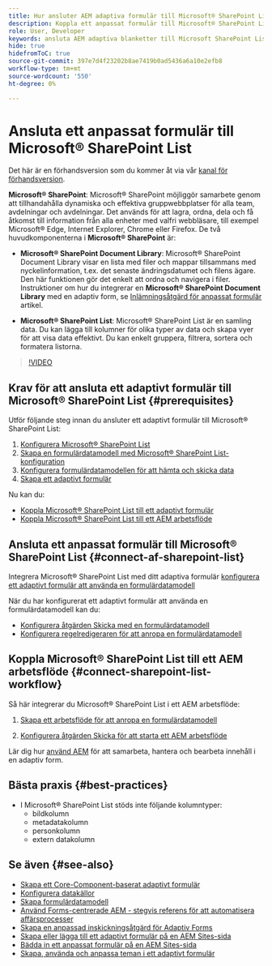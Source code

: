 ```yaml
---
title: Hur ansluter AEM adaptiva formulär till Microsoft® SharePoint List?
description: Koppla ett anpassat formulär till Microsoft® SharePoint List. Lär dig hur du konfigurerar Microsoft® SharePoint-listan och skapar en formulärdatamodell med hjälp av konfigurationen. Dessutom får du lära dig att integrera FDM med ditt adaptiva formulär.
role: User, Developer
keywords: ansluta AEM adaptiva blanketter till Microsoft SharePoint List, ansluta adaptiva blanketter till Microsoft SharePoint List, integrera AEM adaptiva blanketter i Microsoft SharePoint List, integrera adaptiva blanketter till Microsoft SharePoint List, skicka data från ett adaptivt formulär till SharePoint List, skicka AEM arbetsflöde till SharePoint List.
hide: true
hidefromToC: true
source-git-commit: 397e7d4f23202b8ae7419b0ad5436a6a10e2efb8
workflow-type: tm+mt
source-wordcount: '550'
ht-degree: 0%

---
```



# Ansluta ett anpassat formulär till Microsoft® SharePoint List

<span class="preview"> Det här är en förhandsversion som du kommer åt via vår [kanal för förhandsversion](https://experienceleague.adobe.com/docs/experience-manager-cloud-service/content/release-notes/prerelease.html#new-features). </span>

**Microsoft® SharePoint**: Microsoft® SharePoint möjliggör samarbete genom att tillhandahålla dynamiska och effektiva gruppwebbplatser för alla team, avdelningar och avdelningar. Det används för att lagra, ordna, dela och få åtkomst till information från alla enheter med valfri webbläsare, till exempel Microsoft® Edge, Internet Explorer, Chrome eller Firefox. De två huvudkomponenterna i **Microsoft® SharePoint** är:

* **Microsoft® SharePoint Document Library**: Microsoft® SharePoint Document Library visar en lista med filer och mappar tillsammans med nyckelinformation, t.ex. det senaste ändringsdatumet och filens ägare. Den här funktionen gör det enkelt att ordna och navigera i filer.
Instruktioner om hur du integrerar en **Microsoft® SharePoint Document Library** med en adaptiv form, se [Inlämningsåtgärd för anpassat formulär](/help/forms/configuring-submit-actions.md#submit-to-sharepoint) artikel.

* **Microsoft® SharePoint List**: Microsoft® SharePoint List är en samling data. Du kan lägga till kolumner för olika typer av data och skapa vyer för att visa data effektivt. Du kan enkelt gruppera, filtrera, sortera och formatera listorna.

>[!VIDEO](https://video.tv.adobe.com/v/3424820/connect-aem-adaptive-form-to-sharepointlist/?quality=12&learn=on)

## Krav för att ansluta ett adaptivt formulär till Microsoft® SharePoint List {#prerequisites}

Utför följande steg innan du ansluter ett adaptivt formulär till Microsoft® SharePoint List:

1. [Konfigurera Microsoft® SharePoint List](/help/forms/configure-data-sources.md#configure-microsoft-sharepoint-list)
1. [Skapa en formulärdatamodell med Microsoft® SharePoint List-konfiguration](/help/forms/create-form-data-models.md)
1. [Konfigurera formulärdatamodellen för att hämta och skicka data](/help/forms/work-with-form-data-model.md#configure-services)
1. [Skapa ett adaptivt formulär](/help/forms/creating-adaptive-form-core-components.md)

Nu kan du:

* [Koppla Microsoft® SharePoint List till ett adaptivt formulär](#connect-an-adaptive-form-to-microsoft-sharepoint-list-connect-af-sharepoint-list)
* [Koppla Microsoft® SharePoint List till ett AEM arbetsflöde](#connect-sharepoint-list-workflow)

## Ansluta ett anpassat formulär till Microsoft® SharePoint List {#connect-af-sharepoint-list}

Integrera Microsoft® SharePoint List med ditt adaptiva formulär [konfigurera ett adaptivt formulär att använda en formulärdatamodell](/help/forms/creating-adaptive-form-core-components.md#configure-a-schema-or-form-data-model-for-an-adaptive-formconfigure-schema-or-data-model-for-form)

När du har konfigurerat ett adaptivt formulär att använda en formulärdatamodell kan du:

* [Konfigurera åtgärden Skicka med en formulärdatamodell](/help/forms/configuring-submit-actions.md#submit-using-form-data-model)
* [Konfigurera regelredigeraren för att anropa en formulärdatamodell](/help/forms/rule-editor.md#invoke-form-data-model-service-invoke)

## Koppla Microsoft® SharePoint List till ett AEM arbetsflöde {#connect-sharepoint-list-workflow}

Så här integrerar du Microsoft® SharePoint List i ett AEM arbetsflöde:

1. [Skapa ett arbetsflöde för att anropa en formulärdatamodell](https://experienceleague.adobe.com/docs/experience-manager-65/developing/extending-aem/extending-workflows/workflows-models.html)

   <!--
    To create a new workflow with the editor, perform the following steps:
    1.  Go to your **AEM Forms Author** instance > **[!UICONTROL Tools]** > **[!UICONTROL Workflow]** > **[!UICONTROL Models]**.
    1.  Click **[!UICONTROL Create]** > **[!UICONTROL Create Model]**. The Add Workflow Model dialog appears. 
    1. Specify **[!UICONTROL Title]** and **[!UICONTROL Name (optional)]**.
    1. Click **[!UICONTROL Done]**. The new model is listed in the Workflow Models console.
    1. Select your new workflow, then use **[!UICONTROL Edit]** to open it for configuration.
    1. Add **[!UICONTROL Invoke Form Data Model Service]** step to your workflow.
    1. Confirm the changes with Sync (editor toolbar) to generate the runtime model.
    -->

1. [Konfigurera åtgärden Skicka för att starta ett AEM arbetsflöde](/help/forms/configuring-submit-actions.md#invoke-an-aem-workflow)


Lär dig hur [använd AEM](https://experienceleague.adobe.com/docs/experience-manager-learn/foundation/workflow/use-workflow.html) för att samarbeta, hantera och bearbeta innehåll i en adaptiv form.

## Bästa praxis {#best-practices}

<!-- * For storing data in a tabular format or implementing data permissions, it is advisable to use Microsoft® SharePoint List rather than Microsoft® SharePoint Document Library. -->
* I Microsoft® SharePoint List stöds inte följande kolumntyper:
   * bildkolumn
   * metadatakolumn
   * personkolumn
   * extern datakolumn

## Se även {#see-also}

* [Skapa ett Core-Component-baserat adaptivt formulär](/help/forms/creating-adaptive-form-core-components.md)
* [Konfigurera datakällor](/help/forms/configuring-submit-actions.md)
* [Skapa formulärdatamodell](/help/forms/create-form-data-models.md)
* [Använd Forms-centrerade AEM - stegvis referens för att automatisera affärsprocesser](/help/forms/aem-forms-workflow-step-reference.md)
* [Skapa en anpassad inskickningsåtgärd för Adaptiv Forms](/help/forms/custom-submit-action-form.md)
* [Skapa eller lägga till ett adaptivt formulär på en AEM Sites-sida](/help/forms/create-or-add-an-adaptive-form-to-aem-sites-page.md)
* [Bädda in ett anpassat formulär på en AEM Sites-sida](/help/forms/embed-adaptive-form-aem-sites.md)
* [Skapa, använda och anpassa teman i ett adaptivt formulär](/help/forms/using-themes-in-core-components.md)







